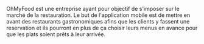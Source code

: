 OhMyFood est une entreprise ayant pour objectif de s'imposer sur le marché de la restauration. Le but de l'application mobile est de mettre en avant des restaurants gastronomiques afins que les clients y fassent une reservation et ils pourront en plus de ça choisir leurs menus en avance pour que les plats soient prêts à leur arrivée.
